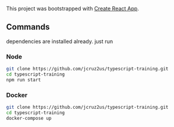 This project was bootstrapped with [Create React App](https://github.com/facebookincubator/create-react-app).

## Commands
dependencies are installed already. just run

### Node
```bash
git clone https://github.com/jcruz2us/typescript-training.git
cd typescript-training
npm run start
```

### Docker
```bash
git clone https://github.com/jcruz2us/typescript-training.git
cd typescript-training
docker-compose up
```
